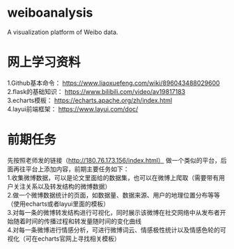# weiboanalysis
A visualization platform of Weibo data.
# 网上学习资料
1.Github基本命令： https://www.liaoxuefeng.com/wiki/896043488029600<br>
2.flask的基础知识： https://www.bilibili.com/video/av19817183<br>
3.echarts模板： https://echarts.apache.org/zh/index.html<br>
4.layui前端框架： https://www.layui.com/doc/ <br>
# 前期任务
先按照老师发的链接（http://180.76.173.156/index.html） 做一个类似的平台，后面再往平台上添加内容，前期主要任务如下：<br>
1.收集微博数据，可以是论文里面给的数据集，也可以在微博上爬取（需要带有用户关注关系以及转发结构的微博数据）<br>
2.做一个微博数据统计的页面，如数据量、数据来源、用户的地理位置分布等等（使用echarts或者layui里面的模板）<br>
3.对每一条的微博转发结构进行可视化，同时展示该微博在社交网络中从发布者开始随着时间的传播过程和转发量随时间的变化曲线<br>
4.对每一条微博进行情感分析，可进行微博词云、情感极性统计以及情感色轮的可视化（可在echarts官网上寻找相关模板）<br>
